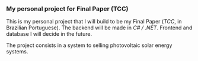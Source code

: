 ### My personal project for Final Paper (TCC)

This is my personal project that I will build to be my Final Paper (_TCC_, in Brazilian Portuguese). The backend will be made in _C# / .NET_. Frontend and database I will decide in the future.

The project consists in a system to selling photovoltaic solar energy systems.